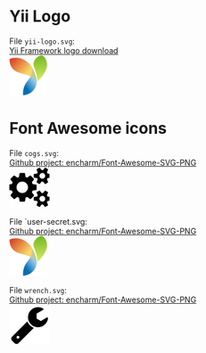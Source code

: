 Yii Logo
========

File `yii-logo.svg`:  
[Yii Framework logo download](http://www.yiiframework.com/logo/)  
![](./yii-logo.svg "")

Font Awesome icons
==================

File `cogs.svg`:  
[Github project: encharm/Font-Awesome-SVG-PNG](https://github.com/encharm/Font-Awesome-SVG-PNG/blob/master/black/svg/cogs.svg)  
![](./cogs.svg "")

File `user-secret.svg:  
[Github project: encharm/Font-Awesome-SVG-PNG](https://github.com/encharm/Font-Awesome-SVG-PNG/blob/master/black/svg/user-secret.svg)  
![](./yii-logo.svg "")

File `wrench.svg`:  
[Github project: encharm/Font-Awesome-SVG-PNG](https://github.com/encharm/Font-Awesome-SVG-PNG/blob/master/black/svg/wrench.svg)  
![](./wrench.svg "")
